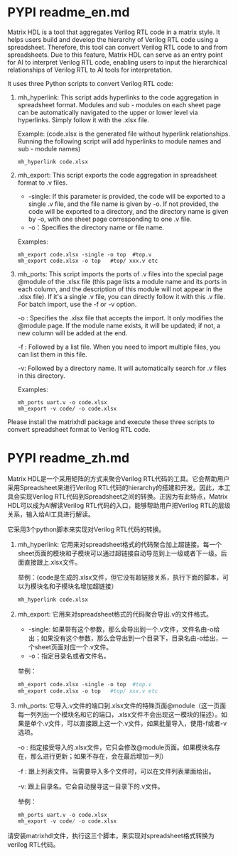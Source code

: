 # PYPI readme_en.md

Matrix HDL is a tool that aggregates Verilog RTL code in a matrix style. It helps users build and develop the hierarchy of Verilog RTL code using a spreadsheet. Therefore, this tool can convert Verilog RTL code to and from spreadsheets. Due to this feature, Matrix HDL can serve as an entry point for AI to interpret Verilog RTL code, enabling users to input the hierarchical relationships of Verilog RTL to AI tools for interpretation.

It uses three Python scripts to convert Verilog RTL code:
    
1. mh_hyperlink:  This script adds hyperlinks to the code aggregation in spreadsheet format. Modules and sub - modules on each sheet page can be automatically navigated to the upper or lower level via hyperlinks. Simply follow it with the .xlsx file.
    
    Example: (code.xlsx is the generated file without hyperlink relationships. Running the following script will add hyperlinks to module names and sub - module names) 
    ```
    mh_hyperlink code.xlsx
    ```
    
2. mh_export: This script exports the code aggregation in spreadsheet format to .v files.
    - -single:  If this parameter is provided, the code will be exported to a single .v file, and the file name is given by -o. If not provided, the code will be exported to a directory, and the directory name is given by -o, with one sheet page corresponding to one .v file.
    - -o：Specifies the directory name or file name.
    
    Examples:
    ```
    mh_export code.xlsx -single -o top  #top.v
    mh_export code.xlsx -o top   #top/ xxx.v etc
    ```
    
3. mh_ports: This script imports the ports of .v files into the special page @module of the .xlsx file (this page lists a module name and its ports in each column, and the description of this module will not appear in the .xlsx file). If it's a single .v file, you can directly follow it with this .v file. For batch import, use the -f or -v option.
    
    -o :  Specifies the .xlsx file that accepts the import. It only modifies the @module page. If the module name exists, it will be updated; if not, a new column will be added at the end.
    
    -f : Followed by a list file. When you need to import multiple files, you can list them in this file.
    
    -v: Followed by a directory name. It will automatically search for .v files in this directory.
    
   Examples:    
    ```
    mh_ports uart.v -o code.xlsx
    mh_export -v code/ -o code.xlsx
    ```

Please install the matrixhdl package and execute these three scripts to convert spreadsheet format to Verilog RTL code.


# PYPI readme_zh.md

Matrix HDL是一个采用矩阵的方式来聚合Verilog RTL代码的工具。它会帮助用户采用Spreadsheet来进行Verilog RTL代码的hierarchy的搭建和开发。因此，本工具会实现Verilog RTL代码到Spreadsheet之间的转换。正因为有此特点，Matrix HDL可以成为AI解读Verilog RTL代码的入口，能够帮助用户把Verilog RTL的层级关系，输入给AI工具进行解读。

它采用3个python脚本来实现对Verilog RTL代码的转换。
  
1. mh_hyperlink: 它用来对spreadsheet格式的代码聚合加上超链接。每一个sheet页面的模块和子模块可以通过超链接自动导览到上一级或者下一级。后面直接跟上.xlsx文件。
    
    举例：(code是生成的.xlsx文件，但它没有超链接关系，执行下面的脚本，可以为模块名和子模块名增加超链接）
    ```python
    mh_hyperlink code.xlsx
    ```
    
2. mh_export: 它用来对spreadsheet格式的代码聚合导出.v的文件格式。
    - -single:  如果带有这个参数，那么会导出到一个.v文件，文件名由-o给出；如果没有这个参数，那么会导出到一个目录下，目录名由-o给出，一个sheet页面对应一个.v文件。
    - -o：指定目录名或者文件名。
    
    举例：
    ```python
    mh_export code.xlsx -single -o top  #top.v
    mh_export code.xlsx -o top   #top/ xxx.v etc
    ```
    
3. mh_ports: 它导入.v文件的端口到.xlsx文件的特殊页面@module（这一页面每一列列出一个模块名和它的端口，.xlsx文件不会出现这一模块的描述）。如果是单个.v文件，可以直接跟上这一个.v文件，如果批量导入，使用-f或者-v选项。
    
    -o :  指定接受导入的.xlsx文件，它只会修改@module页面。如果模块名存在，那么进行更新；如果不存在，会在最后增加一列）
    
    -f : 跟上列表文件。当需要导入多个文件时，可以在文件列表里面给出。
    
    -v: 跟上目录名。它会自动搜寻这一目录下的.v文件。
    
    举例：
    ```python
    mh_ports uart.v -o code.xlsx
    mh_export -v code/ -o code.xlsx
    ```

请安装matrixhdl文件，执行这三个脚本，来实现对spreadsheet格式转换为verilog RTL代码。
